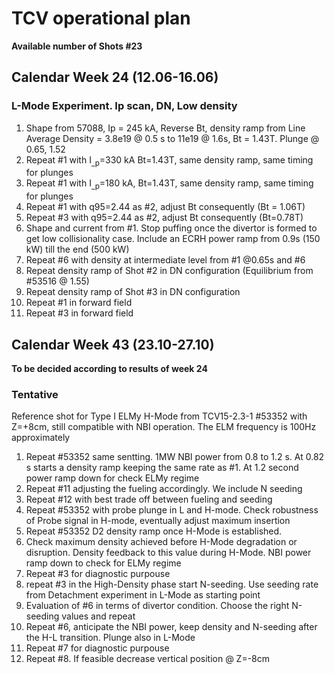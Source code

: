 # TCV operational plan
**Available number of Shots #23**

## Calendar Week 24 (12.06-16.06)
### L-Mode Experiment. Ip scan, DN, Low density
1.  Shape from 57088,  Ip = 245 kA,  Reverse Bt,
    density ramp from Line Average Density = 3.8e19 @ 0.5 s to 11e19 @ 1.6s,  Bt = 1.43T. Plunge @ 0.65, 1.52
2.  Repeat #1 with I<sub>_p</sub>=330 kA Bt=1.43T, same density ramp, same timing for plunges
3.  Repeat #1 with I<sub>_p</sub>=180 kA, Bt=1.43T, same density ramp, same timing for plunges
4.  Repeat #1 with q95=2.44 as #2, adjust Bt consequently (Bt = 1.06T)
5.  Repeat #3 with q95=2.44 as #2, adjust Bt consequently (Bt=0.78T)
6.  Shape and current from #1. Stop puffing once the divertor is formed to get low collisionality case. Include an ECRH power ramp from 0.9s (150 kW) till the end (500 kW)
7.  Repeat #6 with density at intermediate level from #1 @0.65s and #6 
8.  Repeat density ramp of Shot #2 in DN configuration (Equilibrium from #53516 @ 1.55)
9.  Repeat density ramp of Shot #3 in DN configuration 
10. Repeat #1 in forward field
11. Repeat #3 in forward field

## Calendar Week 43 (23.10-27.10)
**To be decided according to results of week 24**
### Tentative
Reference shot for Type I ELMy H-Mode from TCV15-2.3-1 #53352 with Z=+8cm, still compatible
with NBI operation. The ELM frequency is 100Hz approximately

1. Repeat #53352 same sentting. 1MW NBI power from 0.8 to 1.2 s. At 0.82 s starts a
    density ramp keeping the same rate as #1. At 1.2 second power ramp down for check ELMy regime
2. Repeat #11 adjusting the fueling accordingly. We include N seeding
3. Repeat #12 with best trade off between fueling and seeding
4.  Repeat #53352 with probe plunge in L and H-mode. Check robustness of Probe signal in H-mode, eventually adjust
    maximum insertion
5.  Repeat #53352 D2 density ramp once H-Mode is established.
6.  Check maximum density achieved before H-Mode degradation or disruption. Density feedback to
    this value during H-Mode. NBI power ramp down to check for ELMy regime
7.  Repeat #3 for diagnostic purpouse
8.  repeat #3 in the High-Density phase start N-seeding. Use seeding rate from Detachment experiment
    in L-Mode as starting point
9.  Evaluation of #6 in terms of divertor condition. Choose the right N-seeding values and repeat
10.  Repeat #6, anticipate the NBI power, keep density and N-seeding after the H-L transition. Plunge also in L-Mode
11.  Repeat #7 for diagnostic purpouse
12.  Repeat #8. If feasible decrease vertical position @ Z=-8cm



